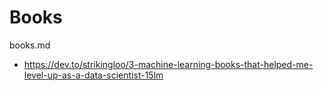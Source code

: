 # Books

books.md

*   https://dev.to/strikingloo/3-machine-learning-books-that-helped-me-level-up-as-a-data-scientist-15lm
